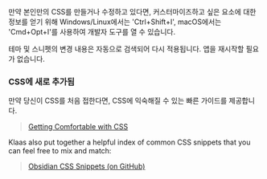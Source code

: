 만약 본인만의 CSS를 만들거나 수정하고 있다면, 커스터마이즈하고 싶은 요소에 대한 정보를 얻기 위해 Windows/Linux에서는 'Ctrl+Shift+I', macOS에서는 'Cmd+Opt+I'를 사용하여 개발자 도구를 열 수 있습니다.

테마 및 스니펫의 변경 내용은 자동으로 검색되어 다시 적용됩니다. 앱을 재시작할 필요가 없습니다.

### CSS에 새로 추가됨

만약 당신이 CSS를 처음 접한다면, CSS에 익숙해질 수 있는 빠른 가이드를 제공합니다.

> [Getting Comfortable with CSS](https://forum.obsidian.md/t/getting-comfortable-with-obsidian-css/133)

Klaas also put together a helpful index of common CSS snippets that you can feel free to mix and match:

> [Obsidian CSS Snippets (on GitHub)](https://github.com/Dmitriy-Shulha/obsidian-css-snippets/tree/master/Snippets)
